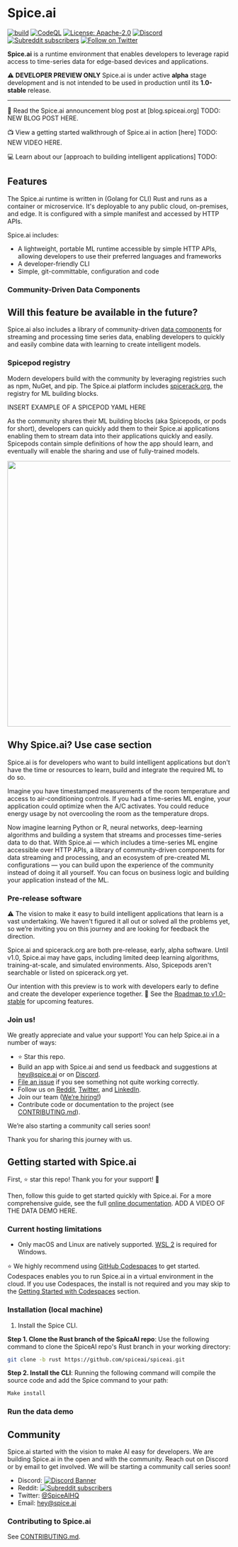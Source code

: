 # Spice.ai

[![build](https://github.com/spiceai/spiceai/actions/workflows/e2e_test.yml/badge.svg?branch=trunk&event=push)](https://github.com/spiceai/spiceai/actions/workflows/e2e_test.yml)
[![CodeQL](https://github.com/spiceai/spiceai/actions/workflows/codeql-analysis.yml/badge.svg?branch=trunk&event=push)](https://github.com/spiceai/spiceai/actions/workflows/codeql-analysis.yml)
[![License: Apache-2.0](https://img.shields.io/badge/License-Apache_2.0-blue.svg)](https://opensource.org/licenses/Apache-2.0)
[![Discord](https://img.shields.io/discord/803820740868571196)](https://discord.gg/kZnTfneP5u)
[![Subreddit subscribers](https://img.shields.io/reddit/subreddit-subscribers/spiceai?style=social)](https://www.reddit.com/r/spiceai)
[![Follow on Twitter](https://img.shields.io/twitter/follow/spiceaihq.svg?style=social&logo=twitter)](https://twitter.com/intent/follow?screen_name=spiceaihq)

**Spice.ai** is a runtime environment that enables developers to leverage rapid access to time-series data for edge-based devices and applications.

⚠️ **DEVELOPER PREVIEW ONLY** Spice.ai is under active **alpha** stage development and is not intended to be used in production until its **1.0-stable** release.

---

📢 Read the Spice.ai announcement blog post at [blog.spiceai.org] TODO: NEW BLOG POST HERE.

📺 View a getting started walkthrough of Spice.ai in action [here] TODO: NEW VIDEO HERE.

💻 Learn about our [approach to building intelligent applications] TODO:

## Features

The Spice.ai runtime is written in (Golang for CLI) Rust and runs as a container or microservice. It's deployable to any public cloud, on-premises, and edge. It is configured with a simple manifest and accessed by HTTP APIs.

Spice.ai includes:

- A lightweight, portable ML runtime accessible by simple HTTP APIs, allowing developers to use their preferred languages and frameworks
- A developer-friendly CLI
- Simple, git-committable, configuration and code

### Community-Driven Data Components

## Will this feature be available in the future?

Spice.ai also includes a library of community-driven [data components](https://github.com/spiceai/data-components-contrib) for streaming and processing time series data, enabling developers to quickly and easily combine data with learning to create intelligent models.

### Spicepod registry

Modern developers build with the community by leveraging registries such as npm, NuGet, and pip. The Spice.ai platform includes [spicerack.org](https://spicerack.org), the registry for ML building blocks.

INSERT EXAMPLE OF A SPICEPOD YAML HERE

As the community shares their ML building blocks (aka Spicepods, or pods for short), developers can quickly add them to their Spice.ai applications enabling them to stream data into their applications quickly and easily. Spicepods contain simple definitions of how the app should learn, and eventually will enable the sharing and use of fully-trained models.

<p align="center">
  <img src="https://user-images.githubusercontent.com/80174/132382372-c32cc8b7-25f2-4f82-8f9f-e4778fb69254.png" width="600" />
</p>

## Why Spice.ai? Use case section

Spice.ai is for developers who want to build intelligent applications but don't have the time or resources to learn, build and integrate the required ML to do so.

Imagine you have timestamped measurements of the room temperature and access to air-conditioning controls. If you had a time-series ML engine, your application could optimize when the A/C activates. You could reduce energy usage by not overcooling the room as the temperature drops.

Now imagine learning Python or R, neural networks, deep-learning algorithms and building a system that streams and processes time-series data to do that. With Spice.ai — which includes a time-series ML engine accessible over HTTP APIs, a library of community-driven components for data streaming and processing, and an ecosystem of pre-created ML configurations — you can build upon the experience of the community instead of doing it all yourself. You can focus on business logic and building your application instead of the ML.

### Pre-release software

⚠️ The vision to make it easy to build intelligent applications that learn is a vast undertaking. We haven't figured it all out or solved all the problems yet, so we’re inviting you on this journey and are looking for feedback the direction.

Spice.ai and spicerack.org are both pre-release, early, alpha software. Until v1.0, Spice.ai may have gaps, including limited deep learning algorithms, training-at-scale, and simulated environments. Also, Spicepods aren't searchable or listed on spicerack.org yet.

Our intention with this preview is to work with developers early to define and create the developer experience together. 🚀 See the [Roadmap to v1.0-stable](https://github.com/spiceai/spiceai/blob/rust/docs/RELEASE.md) for upcoming features.

### Join us!

We greatly appreciate and value your support! You can help Spice.ai in a number of ways:

- ⭐️ Star this repo.
- Build an app with Spice.ai and send us feedback and suggestions at [hey@spice.ai](mailto:hey@spice.ai) or on [Discord](https://discord.gg/kZnTfneP5u).
- [File an issue](https://github.com/spiceai/spiceai/issues/new) if you see something not quite working correctly.
- Follow us on [Reddit](https://www.reddit.com/r/spiceai), [Twitter](https://twitter.com/SpiceAIHQ), and [LinkedIn](https://www.linkedin.com/company/74148478).
- Join our team ([We’re hiring!](https://spice.ai/careers))
- Contribute code or documentation to the project (see [CONTRIBUTING.md](CONTRIBUTING.md)).

We’re also starting a community call series soon!

Thank you for sharing this journey with us.

## Getting started with Spice.ai

First, ⭐️ star this repo! Thank you for your support! 🙏

Then, follow this guide to get started quickly with Spice.ai. For a more comprehensive guide, see the full [online documentation](https://docs.spiceai.org/). ADD A VIDEO OF THE DATA DEMO HERE.

### Current hosting limitations

- Only macOS and Linux are natively supported. [WSL 2](https://docs.microsoft.com/en-us/windows/wsl/install-win10) is required for Windows.

⭐️ We highly recommend using [GitHub Codespaces](https://github.com/features/codespaces) to get started. Codespaces enables you to run Spice.ai in a virtual environment in the cloud. If you use Codespaces, the install is not required and you may skip to the [Getting Started with Codespaces](#getting-started-with-codespaces) section.

### Installation (local machine)

1. Install the Spice CLI.

**Step 1. Clone the Rust branch of the SpicaAI repo**: Use the following command to clone the SpiceAI repo's Rust branch in your working directory:

```bash
git clone -b rust https://github.com/spiceai/spiceai.git
```

**Step 2. Install the CLI**: Running the following command will compile the source code and add the Spice command to your path:

```bash
Make install
```

### Run the data demo

## Community

Spice.ai started with the vision to make AI easy for developers. We are building Spice.ai in the open and with the community. Reach out on Discord or by email to get involved. We will be starting a community call series soon!

- Discord: [![Discord Banner](https://discord.com/api/guilds/803820740868571196/widget.png?style=shield)](https://discord.gg/kZnTfneP5u)
- Reddit: [![Subreddit subscribers](https://img.shields.io/reddit/subreddit-subscribers/spiceai?style=social)](https://www.reddit.com/r/spiceai)
- Twitter: [@SpiceAIHQ](https://twitter.com/spiceaihq)
- Email: [hey@spice.ai](mailto:hey@spice.ai)

### Contributing to Spice.ai

See [CONTRIBUTING.md](/CONTRIBUTING.md).
